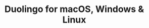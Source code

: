 ---
name: Duolingo
url: 'https://www.duolingo.com'
category: Education
title: 'Duolingo for macOS, Windows & Linux'
key: duolingo

---